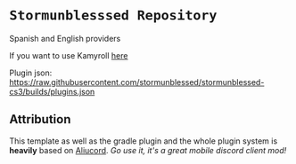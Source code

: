 # `Stormunblesssed Repository`
Spanish and English providers

If you want to use Kamyroll [here](https://github.com/Stormunblessed/kamy-cs3) 

Plugin json: https://raw.githubusercontent.com/stormunblessed/stormunblessed-cs3/builds/plugins.json
## Attribution

This template as well as the gradle plugin and the whole plugin system is **heavily** based on [Aliucord](https://github.com/Aliucord).
*Go use it, it's a great mobile discord client mod!*
